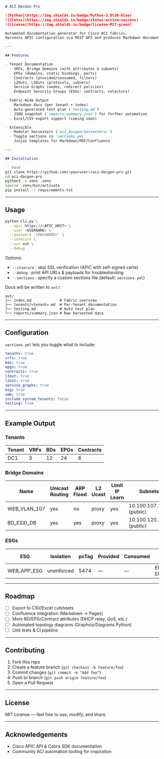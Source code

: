 ````markdown
# ACI DocGen Pro

![Python](https://img.shields.io/badge/Python-3.9%2B-blue)
![Status](https://img.shields.io/badge/status-active-success)
![License](https://img.shields.io/badge/license-MIT-green)

Automated documentation generator for Cisco ACI fabrics.  
Harvests APIC configuration via REST API and produces Markdown documentation, test plans, and structured JSON for audits.

---

## Features

- Tenant Documentation
  - VRFs, Bridge Domains (with attributes & subnets)
  - EPGs (domains, static bindings, ports)
  - Contracts (provided/consumed, filters)
  - L2Outs, L3Outs (protocols, subnets)
  - Service Graphs (nodes, redirect policies)
  - Endpoint Security Groups (ESGs: contracts, selectors)

- Fabric-Wide Output
  - Markdown docs (per tenant + index)
  - Auto-generated test plan (`testing.md`)
  - JSON snapshot (`reports/summary.json`) for further automation
  - Excel/CSV export support (coming soon)

- Extensible
  - Modular harvesters (`aci_docgen/harvesters/`)
  - Toggle sections in `sections.yml`
  - Jinja2 templates for Markdown/PDF/Confluence

---

## Installation

```bash
git clone https://github.com/<youruser>/aci-docgen-pro.git
cd aci-docgen-pro
python3 -m venv .venv
source .venv/bin/activate
pip install -r requirements.txt
````

---

## Usage

```bash
python cli.py \
  --apic https://<APIC_HOST> \
  --user <USERNAME> \
  --password '<PASSWORD>' \
  --insecure \
  --out out \
  --debug
```

Options:

* `--insecure` : skip SSL verification (APIC with self-signed certs)
* `--debug` : print API URLs & payloads for troubleshooting
* `--sections` : specify a custom sections file (default: `sections.yml`)

Docs will be written to `out/`:

```
out/
├── index.md             # Fabric overview
├── tenants/<tenant>.md  # Per-tenant documentation
├── testing.md           # Auto test plan
└── reports/summary.json # Raw harvested data
```

---

## Configuration

`sections.yml` lets you toggle what to include:

```yaml
tenants: true
vrfs: true
bds: true
epgs: true
contracts: true
l3out: true
l2out: true
service_graphs: true
esg: true
vmm: true
include_system_tenants: false
testing: true
```

---

## Example Output

### Tenants

| Tenant | VRFs | BDs | EPGs | Contracts |
| ------ | ---- | --- | ---- | --------- |
| DC1    | 3    | 12  | 24   | 8         |

### Bridge Domains

| Name         | Unicast Routing | ARP Flood | L2 Ucast | Limit IP Learn | Subnets                  |
| ------------ | --------------- | --------- | -------- | -------------- | ------------------------ |
| WEB_VLAN_107 | yes             | no        | proxy    | yes            | 10.100.107.1/24 (public) |
| BD_ESXI_DB   | yes             | yes       | proxy    | yes            | 10.100.120.1/24 (public) |

### ESGs

| ESG         | Isolation  | pcTag | Provided | Consumed | EPG Selectors                        | IP Selectors    | Tag Selectors |
| ----------- | ---------- | ----- | -------- | -------- | ------------------------------------ | --------------- | ------------- |
| WEB_APP_ESG | unenforced | 5474  | —        | —        | EPG_WEB_EXT_107,<br/>EPG_WEB_EXT_108 | 10.100.109.0/24 | None          |

---

## Roadmap

* [ ] Export to CSV/Excel cutsheets
* [ ] Confluence integration (Markdown → Pages)
* [ ] More BD/EPG/Contract attributes (DHCP relay, QoS, etc.)
* [ ] Automated topology diagrams (Graphviz/Diagrams Python)
* [ ] Unit tests & CI pipeline

---

## Contributing

1. Fork this repo
2. Create a feature branch (`git checkout -b feature/foo`)
3. Commit changes (`git commit -m "Add foo"`)
4. Push to branch (`git push origin feature/foo`)
5. Open a Pull Request

---

## License

MIT License — feel free to use, modify, and share.

---

## Acknowledgements

* Cisco APIC API & Cobra SDK documentation
* Community ACI automation tooling for inspiration

```